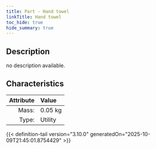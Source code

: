 ```yaml
---
title: Part - Hand towel
linkTitle: Hand towel
toc_hide: true
hide_summary: true
---
```

<!-- This is generated by the MarsSim HelpGenertor, do not edit. -->

## Description
no description available.

## Characteristics

| Attribute      | Value |
|--------:|:------|
|Mass:|0.05 kg|
|Type:|Utility|





{{< definition-tail version="3.10.0" generatedOn="2025-10-09T21:45:01.8754429" >}}



